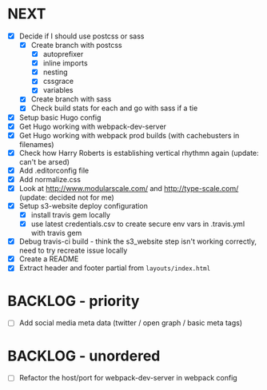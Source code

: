 # NEXT

- [x] Decide if I should use postcss or sass
  - [x] Create branch with postcss
    - [x] autoprefixer
    - [x] inline imports
    - [x] nesting
    - [x] cssgrace
    - [x] variables
  - [x] Create branch with sass
  - [x] Check build stats for each and go with sass if a tie
- [x] Setup basic Hugo config
- [x] Get Hugo working with webpack-dev-server
- [x] Get Hugo working with webpack prod builds (with cachebusters in filenames)
- [x] Check how Harry Roberts is establishing vertical rhythmn again (update: can't be arsed)
- [x] Add .editorconfig file
- [x] Add normalize.css
- [x] Look at http://www.modularscale.com/ and http://type-scale.com/ (update: decided not for me)
- [x] Setup s3-website deploy configuration
    - [x] install travis gem locally
    - [x] use latest credentials.csv to create secure env vars in .travis.yml with travis gem
- [x] Debug travis-ci build - think the s3_website step isn't working correctly, need to try recreate issue locally
- [x] Create a README
- [x] Extract header and footer partial from `layouts/index.html`

# BACKLOG - priority

- [ ] Add social media meta data (twitter / open graph / basic meta tags)

# BACKLOG - unordered

- [ ] Refactor the host/port for webpack-dev-server in webpack config
